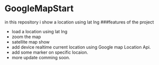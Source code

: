 # GoogleMapStart
in this repository i show a location using lat lng
###features of the project 
- load a location using lat lng
- zoom the map
- satellite map show
- add device realtime current location using Google map Location Api.
- add some marker on specific locaion.
- more update comming soon.
